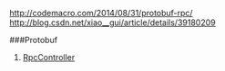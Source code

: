 http://codemacro.com/2014/08/31/protobuf-rpc/
http://blog.csdn.net/xiao__gui/article/details/39180209

###Protobuf
1. [RpcController](http://doc.akka.io/japi/akka/2.4.0/akka/protobuf/RpcController.html)
